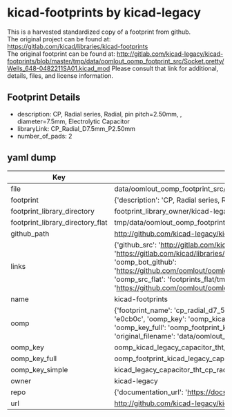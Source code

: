 # kicad-footprints by kicad-legacy  
This is a harvested standardized copy of a footprint from github.  
The original project can be found at:  
https://gitlab.com/kicad/libraries/kicad-footprints  
The original footprint can be found at:
http://gitlab.com/kicad-legacy/kicad-footprints/blob/master/tmp/data/oomlout_oomp_footprint_src/Socket.pretty/Wells_648-0482211SA01.kicad_mod
Please consult that link for additional, details, files, and license information.  
## Footprint Details
* description: CP, Radial series, Radial, pin pitch=2.50mm, , diameter=7.5mm, Electrolytic Capacitor  
* libraryLink: CP_Radial_D7.5mm_P2.50mm  
* number_of_pads: 2  
## yaml dump  
| Key | Value |  
| --- | --- |  
| file | data/oomlout_oomp_footprint_src/kicad-footprints/Capacitor_THT.pretty/CP_Radial_D7.5mm_P2.50mm.kicad_mod |  
| footprint | {'description': 'CP, Radial series, Radial, pin pitch=2.50mm, , diameter=7.5mm, Electrolytic Capacitor', 'libraryLink': 'CP_Radial_D7.5mm_P2.50mm', 'number_of_pads': 2} |  
| footprint_library_directory | footprint_library_owner/kicad-legacy_kicad-footprints |  
| footprint_library_directory_flat | tmp/data/oomlout_oomp_footprint_src/footprints_flat/kicad_legacy_capacitor_tht_cp_radial_d7_5mm_p2_50mm/working |  
| github_path | http://github.com/kicad-legacy/kicad-footprints/blob/master/tmp/data/oomlout_oomp_footprint_src/Capacitor_THT.pretty/CP_Radial_D7.5mm_P2.50mm.kicad_mod |  
| links | {'github_src': 'http://gitlab.com/kicad-legacy/kicad-footprints/blob/master/tmp/data/oomlout_oomp_footprint_src/Socket.pretty/Wells_648-0482211SA01.kicad_mod', 'github_src_repo': 'https://gitlab.com/kicad/libraries/kicad-footprints', 'oomp_bot': 'tmp/data/oomlout_oomp_footprint_src/footprints/kicad_legacy_capacitor_tht_cp_radial_d7_5mm_p2_50mm/working', 'oomp_bot_github': 'https://github.com/oomlout/oomlout_oomp_footprint_bot/tree/main/tmp/data/oomlout_oomp_footprint_src/footprints/kicad_legacy_capacitor_tht_cp_radial_d7_5mm_p2_50mm/working', 'oomp_src_flat': 'footprints_flat/tmp/data/oomlout_oomp_footprint_src/footprints_flat/kicad_legacy_capacitor_tht_cp_radial_d7_5mm_p2_50mm/working', 'oomp_src_flat_github': 'https://github.com/oomlout/oomlout_oomp_footprint_src/tree/main/tmp/data/oomlout_oomp_footprint_src/footprints_flat/kicad_legacy_capacitor_tht_cp_radial_d7_5mm_p2_50mm/working'} |  
| name | kicad-footprints |  
| oomp | {'footprint_name': 'cp_radial_d7_5mm_p2_50mm', 'library_name': 'capacitor_tht', 'md5': 'e0cb0c11bf76fc2065dbd85cd4e98b71', 'md5_10': 'e0cb0c11bf', 'md5_5': 'e0cb0', 'md5_6': 'e0cb0c', 'oomp_key': 'oomp_kicad_legacy_capacitor_tht_cp_radial_d7_5mm_p2_50mm', 'oomp_key_extra': 'oomp_footprint_kicad_legacy_capacitor_tht_cp_radial_d7_5mm_p2_50mm', 'oomp_key_full': 'oomp_footprint_kicad_legacy_capacitor_tht_cp_radial_d7_5mm_p2_50mm_e0cb0c', 'oomp_key_simple': 'kicad_legacy_capacitor_tht_cp_radial_d7_5mm_p2_50mm', 'original_filename': 'data/oomlout_oomp_footprint_src/kicad-footprints/Capacitor_THT.pretty/CP_Radial_D7.5mm_P2.50mm.kicad_mod', 'owner_name': 'kicad_legacy'} |  
| oomp_key | oomp_kicad_legacy_capacitor_tht_cp_radial_d7_5mm_p2_50mm |  
| oomp_key_full | oomp_footprint_kicad_legacy_capacitor_tht_cp_radial_d7_5mm_p2_50mm |  
| oomp_key_simple | kicad_legacy_capacitor_tht_cp_radial_d7_5mm_p2_50mm |  
| owner | kicad-legacy |  
| repo | {'documentation_url': 'https://docs.github.com/rest/repos/repos#get-a-repository', 'message': 'Not Found'} |  
| url | http://github.com/kicad-legacy/kicad-footprints |  


